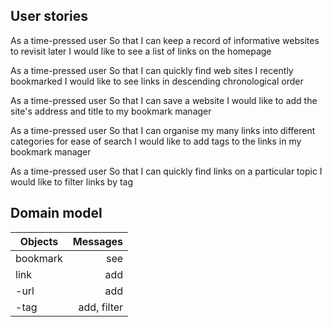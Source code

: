 User stories
------

As a time-pressed user
So that I can keep a record of informative websites to revisit later
I would like to see a list of links on the homepage

As a time-pressed user
So that I can quickly find web sites I recently bookmarked
I would like to see links in descending chronological order

As a time-pressed user
So that I can save a website
I would like to add the site's address and title to my bookmark manager

As a time-pressed user
So that I can organise my many links into different categories for ease of search
I would like to add tags to the links in my bookmark manager

As a time-pressed user
So that I can quickly find links on a particular topic
I would like to filter links by tag

Domain model
------

| Objects   | Messages  |
|-----------|----------:|
|bookmark   |see  |
|link       |add  |
|-url       |add  |
|-tag       |add, filter|
